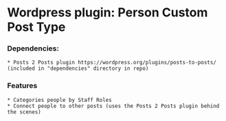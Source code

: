# Wordpress plugin: Person Custom Post Type

### Dependencies:
	* Posts 2 Posts plugin https://wordpress.org/plugins/posts-to-posts/  (included in "dependencies" directory in repo)

### Features
	* Categories people by Staff Roles
	* Connect people to other posts (uses the Posts 2 Posts plugin behind the scenes)
	